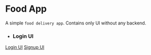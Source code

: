 # Food App 

A simple `food delivery app`. Contains only UI without any backend.

- ### Login UI
[Login UI](images_for_github/login.png)
[Signup UI](images_for_github/signup.png)
